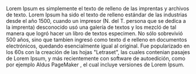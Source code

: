 Lorem Ipsum es simplemente el texto de relleno de las imprentas y archivos de texto.
Lorem Ipsum ha sido el texto de relleno estándar de las industrias desde el año 1500,
cuando un impresor (N. del T. persona que se dedica a la imprenta)
desconocido usó una galería de textos y los mezcló de tal manera que logró hacer un libro
de textos especimen. No sólo sobrevivió 500 años, sino que tambien ingresó como texto d
e relleno en documentos electrónicos, quedando esencialmente igual al original. Fue popularizado
en los 60s con la creación de las hojas "Letraset", las cuales contenian pasajes de Lorem Ipsum,
y más recientemente con software de autoedición, como por ejemplo Aldus PageMaker
, el cual incluye versiones de Lorem Ipsum.
